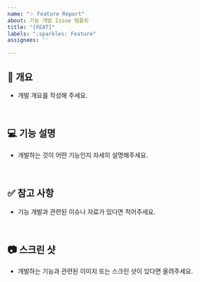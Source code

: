 ```yaml
---
name: "✨ Feature Report"
about: 기능 개발 Issue 템플릿
title: "[FEAT]"
labels: ":sparkles: Feature"
assignees: ''

---
```


## 📌  개요
- 개발 개요를 작성해 주세요.
<br>

## 💻  기능 설명
- 개발하는 것이 어떤 기능인지 자세히 설명해주세요.
<br>

## ✅  참고 사항
- 기능 개발과 관련된 이슈나 자료가 있다면 적어주세요.
<br>

## 📷  스크린 샷
- 개발하는 기능과 관련된 이미지 또는 스크린 샷이 있다면 올려주세요.
<br>
